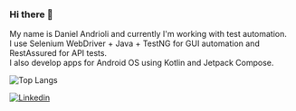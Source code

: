 ### Hi there 👋
My name is Daniel Andrioli and currently I'm working with test automation.  
I use Selenium WebDriver + Java + TestNG for GUI automation and RestAssured for API tests.  
I also develop apps for Android OS using Kotlin and Jetpack Compose.  
<!--
**danielandrioli/danielandrioli** is a ✨ _special_ ✨ repository because its `README.md` (this file) appears on your GitHub profile.

Here are some ideas to get you started:

- 🔭 I’m currently working on ...
- 🌱 I’m currently learning ...
- 👯 I’m looking to collaborate on ...
- 🤔 I’m looking for help with .....
- 📫 How to reach me: ...
- ⚡ Fun fact: ...
-->
   
![Top Langs](https://github-readme-stats.vercel.app/api/top-langs/?username=danielandrioli&hide_progress=false)  

[![Linkedin](https://img.shields.io/badge/LinkedIn-0077B5?style=for-the-badge&logo=linkedin&logoColor=white)](https://br.linkedin.com/in/danielandrioli)
